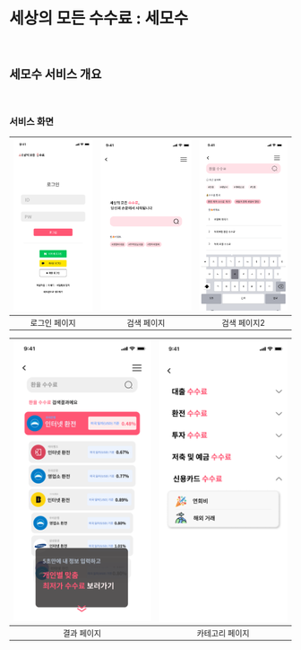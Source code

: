 # 세상의 모든 수수료 : 세모수

<br>

## 세모수 서비스 개요

<br>


<!-- ## 기능 소개 -->



### 서비스 화면
| ![로그인 페이지](readmeImg/LoginPage.png) | ![검색 페이지](readmeImg/SearchPage.png) | ![검색 페이지2](readmeImg/SearchingPage.png) |
|:------------------------------------------:|:-----------------------------------------:|:--------------------------------------------:|
| 로그인 페이지                               | 검색 페이지                              | 검색 페이지2                                  |

| ![결과 페이지](readmeImg/ResultPage.png)   | ![카테고리 페이지](readmeImg/CategoryPage.png) |
|:------------------------------------------:|:---------------------------------------------:|
| 결과 페이지                                | 카테고리 페이지                               |
